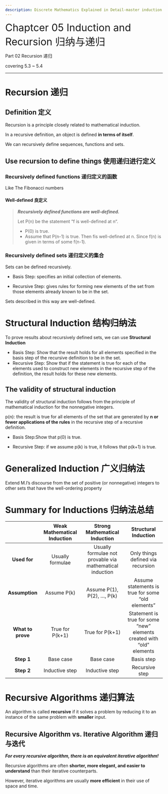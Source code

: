 ```yaml
---
description: Discrete Mathematics Explained in Detail-master induction recursion
---
```


<font size=6> Chaptcer 05 Induction and Recursion 归纳与递归</font>

Part 02 Recursion 递归

covering 5.3 ~ 5.4

---

# Recursion 递归

## Definition 定义

Recursion is a principle closely related to mathematical induction.

In a recursive definition, an object is defined **in terms of itself**.

We can recursively define sequences, functions and sets.

## Use recursion to define things 使用递归进行定义

### Recursively defined functions 递归定义的函数

Like The Fibonacci numbers

#### Well-defined 良定义

> ***Recursively defined functions are well-defined.***
>
> Let P(n) be the statement “f is well-defined at n“.
>
> - P(0) is true.
> - Assume that P(n-1) is true. Then fis well-defined at n. Since f(n) is given in terms of some f(n-1).

### Recursively defined sets 递归定义的集合

Sets can be defined recursively.

- Basis Step: specifies an initial collection of elements.

- Recursive Step: gives rules for forming new elements of the set from those elements already known to be in the set.

Sets described in this way are well-defined.

# Structural Induction 结构归纳法

To prove results about recursively defined sets, we can use **Structural Induction**

- Basis Step: Show that the result holds for all elements specified in the basis step of the recursive definition to be in the set.
- Recursive Step: Show that if the statement is true for each of the elements used to construct new elements in the recursive step of the definition, the result holds for these new elements.

## The validity of structural induction

The validity of structural induction follows from the principle of mathematical induction for the nonnegative integers.

p(n): the result is true for all elements of the set that are generated by **n or fewer applications of the rules** in the recursive step of a recursive definition.

- Basis Step:Show that p(0) is true.

- Recursive Step: if we assume p(k) is true, it follows that p(k+1) is true.

# Generalized Induction 广义归纳法

Extend M.I’s discourse from the set of positive (or nonnegative) integers to other sets that have the well-ordering property

# Summary for Inductions 归纳法总结

|                   | **Weak Mathematical Induction** |            **Strong Mathematical Induction**             |                   **Structural Induction**                   |
| :---------------: | :-----------------------------: | :------------------------------------------------------: | :----------------------------------------------------------: |
|   **Used for**    |        Usually formulae         | Usually formulae not provable via mathematical induction |              Only things defined via recursion               |
|  **Assumption**   |           Assume P(k)           |                Assume P(1), P(2), …, P(k)                |      Assume statements is true for some “old elements”       |
| **What to prove** |         True for P(k+1)         |                     True for P(k+1)                      | Statement is true for some “new” elements created with “old” elements |
|    **Step 1**     |            Base case            |                        Base case                         |                          Basis step                          |
|    **Step 2**     |         Inductive step          |                      Inductive step                      |                        Recursive step                        |

# Recursive Algorithms 递归算法

An algorithm is called **recursive** if it solves a problem by reducing it to an instance of the same problem with **smaller** input.

## Recursive Algorithm vs. Iterative Algorithm 递归与迭代

***For every recursive algorithm, there is an equivalent iterative algorithm!***

Recursive algorithms are often **shorter, more elegant, and easier to understand** than their iterative counterparts.

However, iterative algorithms are usually **more efficient** in their use of space and time.